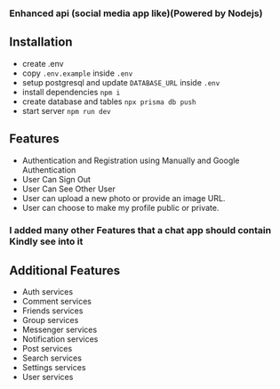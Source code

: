### Enhanced api (social media app like)(Powered by Nodejs)

## Installation

- create .env
- copy `.env.example` inside `.env`
- setup postgresql and update `DATABASE_URL` inside `.env`
- install dependencies `npm i`
- create database and tables `npx prisma db push`
- start server `npm run dev`

## Features 
- Authentication and Registration using Manually and Google Authentication
- User Can Sign Out
- User Can See Other User 
- User can upload a new photo or provide an image URL.
- User can choose to make my profile public or private.

### I added many other Features that a chat app should contain Kindly see into it


## Additional Features
- Auth services
- Comment services
- Friends services
- Group services
- Messenger services
- Notification services
- Post services
- Search services
- Settings services
- User services
